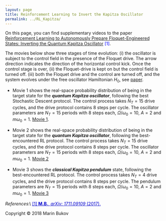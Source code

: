 ```yaml
---
layout: page
title: Reinforcement Learning to Invert the Kapitza Oscillator
permalink: ../RL_Kapitza/
---
```


On this page, you can find supplementary videos to the paper [Reinforcement Learning to Autonomously Prepare Floquet-Engineered States: Inverting the Quantum Kapitza Oscillator](https://arxiv.org/abs/0000.00000) <span style="color:blue">[1]</span>. 

The movies below show three stages of time evolution: (i) the oscillator is subject to the control field in the presence of the Floquet drive. The arrow direction indicates the direction of the horizontal control kick. Once the control stage is over, (ii) the Floquet-drive is kept on but the control field is turned off. (iii) both the Floquet drive and the control are turned off, and the system evolves under the free oscillator Hamiltonian $H_0$, see [paper](https://arxiv.org/abs/0000.00000). 

* Movie 1 shows the real-space probability distribution of being in the target state for the ___quantum Kapitza oscillator___, following the best Stochastic Descent protocol. The control process takes $N_T=15$ drive cycles, and the drive protocol contains $8$ steps per cycle. The oscillator parameters are $N_T=15$ periods with $8$ steps each, $\Omega/\omega_0=10$, $A=2$ and $m\omega_0=1$. [Movie 1]({{site.baseurl}}../movies/RL_kapitza/movie-1.mp4).

* Movie 2 shows the real-space probability distribution of being in the target state for the ___quantum Kapitza oscillator___, following the best-encountered RL protocol. The control process takes $N_T=15$ drive cycles, and the drive protocol contains $8$ steps per cycle. The oscillator parameters are $N_T=15$ periods with $8$ steps each, $\Omega/\omega_0=10$, $A=2$ and $m\omega_0=1$. [Movie 2]({{site.baseurl}}../movies/RL_kapitza/movie-2.mp4)

* Movie 3 shows the ___classical Kapitza pendulum___ state, following the best-encountered RL protocol. The control process takes $N_T=4$ drive cycles, and the drive protocol contains $8$ steps per cycle. The pendulum parameters are $N_T=15$ periods with $8$ steps each, $\Omega/\omega_0=10$, $A=2$ and $m\omega_0=1$. [Movie 3]({{site.baseurl}}../movies/RL_kapitza/Movie-3.mp4})


*References*:\\
<a href="https://arxiv.org/abs/0000.000000" style="color: #0000cd">[1] **M.B.**, *arXiv: 1711.09109* (2017).</a>

Copyright © 2018 Marin Bukov